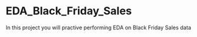 # EDA_Black_Friday_Sales
In this project you will practive performing EDA on Black Friday Sales data
